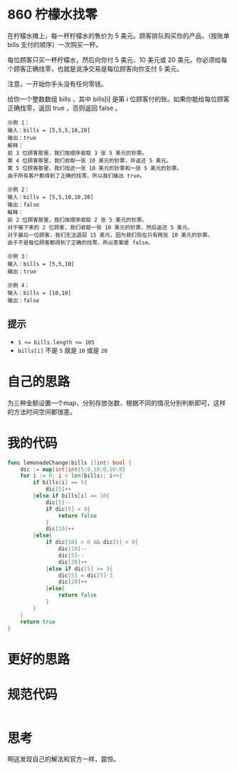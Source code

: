 # 860 柠檬水找零

在柠檬水摊上，每一杯柠檬水的售价为 5 美元。顾客排队购买你的产品，（按账单 bills 支付的顺序）一次购买一杯。

每位顾客只买一杯柠檬水，然后向你付 5 美元、10 美元或 20 美元。你必须给每个顾客正确找零，也就是说净交易是每位顾客向你支付 5 美元。

注意，一开始你手头没有任何零钱。

给你一个整数数组 bills ，其中 bills[i] 是第 i 位顾客付的账。如果你能给每位顾客正确找零，返回 true ，否则返回 false 。

```
示例 1：
输入：bills = [5,5,5,10,20]
输出：true
解释：
前 3 位顾客那里，我们按顺序收取 3 张 5 美元的钞票。
第 4 位顾客那里，我们收取一张 10 美元的钞票，并返还 5 美元。
第 5 位顾客那里，我们找还一张 10 美元的钞票和一张 5 美元的钞票。
由于所有客户都得到了正确的找零，所以我们输出 true。

示例 2：
输入：bills = [5,5,10,10,20]
输出：false
解释：
前 2 位顾客那里，我们按顺序收取 2 张 5 美元的钞票。
对于接下来的 2 位顾客，我们收取一张 10 美元的钞票，然后返还 5 美元。
对于最后一位顾客，我们无法退回 15 美元，因为我们现在只有两张 10 美元的钞票。
由于不是每位顾客都得到了正确的找零，所以答案是 false。

示例 3：
输入：bills = [5,5,10]
输出：true

示例 4：
输入：bills = [10,10]
输出：false
```

## 提示

- `1 <= bills.length <= 105`
- `bills[i]` 不是 `5` 就是 `10` 或是 `20`

# 自己的思路

为三种金额设置一个map，分别存放张数，根据不同的情况分别判断即可，这样的方法时间空间都很差。

# 我的代码

```go
func lemonadeChange(bills []int) bool {
    dic := map[int]int{5:0,10:0,20:0}
    for i := 0; i < len(bills); i++{
        if bills[i] == 5{
            dic[5]++
        }else if bills[i] == 10{
            dic[5]--
            if dic[5] < 0{
                return false
            }
            dic[10]++
        }else{
            if dic[10] > 0 && dic[5] > 0{
                dic[10]--
                dic[5]--
                dic[20]++
            }else if dic[5] >= 3{
                dic[5] = dic[5]-3
                dic[20]++
            }else{
                return false
            }
        }
    }
    return true
}
```

# 更好的思路



# 规范代码

```go

```

# 思考

啊这发现自己的解法和官方一样，震惊。

